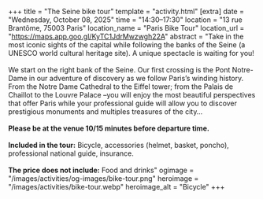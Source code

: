 +++
title = "The Seine bike tour"
template = "activity.html"
[extra]
  date = "Wednesday, October 08, 2025"
  time = "14:30–17:30"
  location = "13 rue Brantôme, 75003 Paris"
  location_name = "Paris Bike Tour"
  location_url = "https://maps.app.goo.gl/KyTC1JdrMwzwgh22A"
  abstract = "Take in the most iconic sights of the capital while following the banks of the Seine (a UNESCO world cultural heritage site). A unique spectacle is waiting for you!<br/><br/>We start on the right bank of the Seine. Our first crossing is the Pont Notre-Dame in our adventure of discovery as we follow Paris’s winding history. From the Notre Dame Cathedral to the Eiffel tower; from the Palais de Chaillot to the Louvre Palace –you will enjoy the most beautiful perspectives that offer Paris while your professional guide will allow you to discover prestigious monuments and multiples treasures of the city…<br/><br/><strong>Please be at the venue 10/15 minutes before departure time.</strong><br/><br/><strong>Included in the tour:</strong> Bicycle, accessories (helmet, basket, poncho), professional national guide, insurance.<br/><br/><strong>The price does not include:</strong> Food and drinks"
  ogimage = "/images/activities/og-images/bike-tour.png"
  heroimage = "/images/activities/bike-tour.webp"
  heroimage_alt = "Bicycle"
+++

